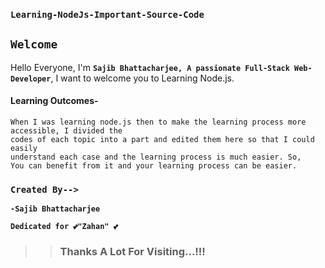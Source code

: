 ### `Learning-NodeJs-Important-Source-Code`

## `Welcome`

Hello Everyone, I'm **`Sajib Bhattacharjee, A passionate Full-Stack Web-Developer`**, I want to welcome you to 
Learning Node.js.

#### Learning Outcomes-
```
When I was learning node.js then to make the learning process more accessible, I divided the
codes of each topic into a part and edited them here so that I could easily 
understand each case and the learning process is much easier. So, 
You can benefit from it and your learning process can be easier.
``` 
### `Created By-->`

**`-Sajib Bhattacharjee`**

**`Dedicated for 💕"Zahan" 💕`**

> > ### Thanks A Lot For Visiting...!!!
